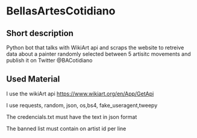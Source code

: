 # BellasArtesCotidiano
## Short description
Python bot that talks with WikiArt api and scraps the website to retreive data about a painter randomly selected between 5 artisitc movements
and publish it on Twitter @BACotidiano
## Used Material
I use the wikiArt api https://www.wikiart.org/en/App/GetApi

I use requests, random, json, os,bs4, fake_useragent,tweepy

The credencials.txt must have the text in json format

The banned list must contain on artist id per line
